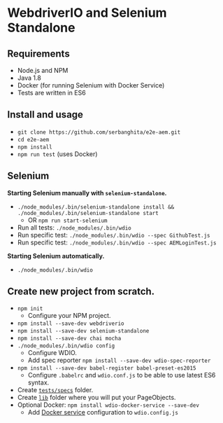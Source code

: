 # WebdriverIO and Selenium Standalone


## Requirements

* Node.js and NPM
* Java 1.8
* Docker (for running Selenium with Docker Service)
* Tests are written in ES6

## Install and usage

* `git clone https://github.com/serbanghita/e2e-aem.git`
* `cd e2e-aem`
* `npm install`
* `npm run test` (uses Docker)

## Selenium

**Starting Selenium manually with `selenium-standalone`.**

* `./node_modules/.bin/selenium-standalone install && ./node_modules/.bin/selenium-standalone start`
    * OR `npm run start-selenium`
* Run all tests: `./node_modules/.bin/wdio`
* Run specific test: `./node_modules/.bin/wdio --spec GithubTest.js`
* Run specific test: `./node_modules/.bin/wdio --spec AEMLoginTest.js`

**Starting Selenium automatically.**

* `./node_modules/.bin/wdio`

## Create new project from scratch.

* `npm init`
    * Configure your NPM project.
* `npm install --save-dev webdriverio`
* `npm install --save-dev selenium-standalone`
* `npm install --save-dev chai mocha`
* `./node_modules/.bin/wdio config`
    * Configure WDIO.
    * Add spec reporter `npm install --save-dev wdio-spec-reporter`
* `npm install --save-dev babel-register babel-preset-es2015`
    * Configure `.babelrc` and `wdio.conf.js` to be able to use latest ES6 syntax.
* Create [`tests/specs`](./tests/spec) folder.
* Create [`lib`](./lib) folder where you will put your PageObjects.
* Optional Docker: `npm install wdio-docker-service --save-dev`
    * Add [Docker service](https://github.com/stsvilik/wdio-docker-service) configuration to `wdio.config.js`




